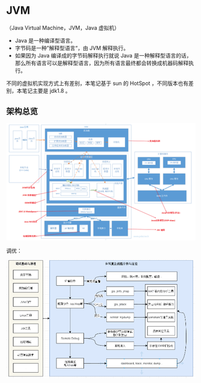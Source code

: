 # JVM

（Java Virtual Machine，JVM，Java 虚拟机）

- Java 是一种编译型语言。
- 字节码是一种”解释型语言“，由 JVM 解释执行。
- 如果因为 Java 编译成的字节码解释执行就说 Java 是一种解释型语言的话，那么所有语言可以是解释型语言，因为所有语言最终都会转换成机器码解释执行。

不同的虚拟机实现方式上有差别，本笔记基于 sun 的 HotSpot ，不同版本也有差别，本笔记主要是 jdk1.8 。

## 架构总览

![java-jvm-overview](images/基本概念/java-jvm-overview-1726195164924-4.png)

调优：

![image-20240913104108627](images/基本概念/image-20240913104108627.png)